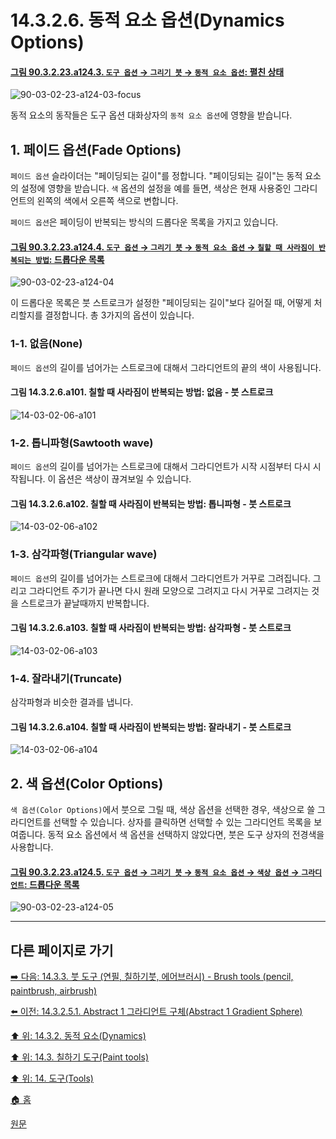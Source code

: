 # 14.3.2.6. 동적 요소 옵션(Dynamics Options)

<a id="90-03-02-23-a124-03"></a>

#### [그림 90.3.2.23.a124.3. `도구 옵션` → `그리기 붓` → `동적 요소 옵션`: 펼친 상태](./90-03-02-23-paintbrush.md#90-03-02-23-a124-03)
![90-03-02-23-a124-03-focus](https://github.com/wonder13662/gimp/assets/15767104/28bf4f90-3429-4b5b-8493-01b064582bae)

동적 요소의 동작들은 도구 옵션 대화상자의 `동적 요소 옵션`에 영향을 받습니다.

<a id="14-03-02-06-s1"></a>

## 1. 페이드 옵션(Fade Options)
`페이드 옵션` 슬라이더는 "페이딩되는 길이"를 정합니다. "페이딩되는 길이"는 동적 요소의 설정에 영향을 받습니다. `색` 옵션의 설정을 예를 들면, 색상은 현재 사용중인 그라디언트의 왼쪽의 색에서 오른쪽 색으로 변합니다. 

`페이드 옵션`은 페이딩이 반복되는 방식의 드롭다운 목록을 가지고 있습니다.

<a id="90-03-02-23-a124-04"></a>

#### [그림 90.3.2.23.a124.4. `도구 옵션` → `그리기 붓` → `동적 요소 옵션` → `칠할 때 사라짐이 반복되는 방법`: 드롭다운 목록](./90-03-02-23-paintbrush.md#90-03-02-23-a124-04)
![90-03-02-23-a124-04](https://github.com/wonder13662/gimp/assets/15767104/f4c3fee4-9a77-49ac-8611-9d63ca22a440)

이 드롭다운 목록은 붓 스트로크가 설정한 "페이딩되는 길이"보다 길어질 때, 어떻게 처리할지를 결정합니다. 총 3가지의 옵션이 있습니다.

<a id="14-03-02-06-s1-01"></a>

### 1-1. 없음(None)
`페이드 옵션`의 길이를 넘어가는 스트로크에 대해서 그라디언트의 끝의 색이 사용됩니다.

#### 그림 14.3.2.6.a101. 칠할 때 사라짐이 반복되는 방법: 없음 - 붓 스트로크
![14-03-02-06-a101](https://github.com/wonder13662/gimp/assets/15767104/9324dd68-ff64-45d5-8af1-727943e18ed6)

<a id="14-03-02-06-s1-02"></a>

### 1-2. 톱니파형(Sawtooth wave)
`페이드 옵션`의 길이를 넘어가는 스트로크에 대해서 그라디언트가 시작 시점부터 다시 시작됩니다. 이 옵션은 색상이 끊겨보일 수 있습니다.

#### 그림 14.3.2.6.a102. 칠할 때 사라짐이 반복되는 방법: 톱니파형 - 붓 스트로크
![14-03-02-06-a102](https://github.com/wonder13662/gimp/assets/15767104/25aeda3f-5e2d-447c-af2c-4bf9bab838b8)

<a id="14-03-02-06-s1-03"></a>

### 1-3. 삼각파형(Triangular wave)
`페이드 옵션`의 길이를 넘어가는 스트로크에 대해서 그라디언트가 거꾸로 그려집니다. 그리고 그라디언트 주기가 끝나면 다시 원래 모양으로 그려지고 다시 거꾸로 그려지는 것을 스트로크가 끝날때까지 반복합니다.

#### 그림 14.3.2.6.a103. 칠할 때 사라짐이 반복되는 방법: 삼각파형 - 붓 스트로크
![14-03-02-06-a103](https://github.com/wonder13662/gimp/assets/15767104/e48736f8-51df-41b1-ab7a-bec42db03bdb)

<a id="14-03-02-06-s1-04"></a>

### 1-4. 잘라내기(Truncate)
삼각파형과 비슷한 결과를 냅니다. 

#### 그림 14.3.2.6.a104. 칠할 때 사라짐이 반복되는 방법: 잘라내기 - 붓 스트로크
![14-03-02-06-a104](https://github.com/wonder13662/gimp/assets/15767104/af9d2bbf-143a-4f27-9cde-4ba91d481674)

<a id="14-03-02-06-s2"></a>

## 2. 색 옵션(Color Options)
`색 옵션(Color Options)`에서 붓으로 그릴 때, 색상 옵션을 선택한 경우, 색상으로 쓸 그라디언트를 선택할 수 있습니다. 상자를 클릭하면 선택할 수 있는 그라디언트 목록을 보여줍니다. 동적 요소 옵션에서 색 옵션을 선택하지 않았다면, 붓은 도구 상자의 전경색을 사용합니다.

<a id="90-03-02-23-a124-05"></a>

#### [그림 90.3.2.23.a124.5. `도구 옵션` → `그리기 붓` → `동적 요소 옵션` → `색상 옵션` → `그라디언트`: 드롭다운 목록](./90-03-02-23-paintbrush.md#90-03-02-23-a124-05)
![90-03-02-23-a124-05](https://github.com/wonder13662/gimp/assets/15767104/813bd291-5e73-4978-94f3-a8a90099dbbd)

***

## 다른 페이지로 가기

[➡️ 다음: 14.3.3. 붓 도구 (연필, 칠하기붓, 에어브러시) - Brush tools (pencil, paintbrush, airbrush)](./14-03-03-00-brush-tools-pencil-paintbrush-airbrush.md)

[⬅️ 이전: 14.3.2.5.1. Abstract 1 그라디언트 구체(Abstract 1 Gradient Sphere)](./14-03-02-05-01-abtract_gradient_sphere.md)

[⬆️ 위: 14.3.2. 동적 요소(Dynamics)](./14-03-02-00-dynamics.md)

[⬆️ 위: 14.3. 칠하기 도구(Paint tools)](./14-03-00-paint_tools.md)

[⬆️ 위: 14. 도구(Tools)](./14-00-tools.md)

[🏠 홈](./00-home.md)

[원문](https://docs.gimp.org/2.10/ko/gimp-tool-dynamics.html#idm12379)
